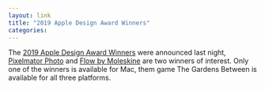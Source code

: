 ```yaml
---
layout: link
title: "2019 Apple Design Award Winners"
categories: 
---
```


The [2019 Apple Design Award Winners](https://developer.apple.com/design/awards/) were announced last night, [Pixelmator Photo](https://www.pixelmator.com/photo/) and [Flow by Moleskine](https://moleskinestudio.com/support/flow/introduction/flow-overview/) are two winners of interest. Only one of the winners is available for Mac, them game The Gardens Between is available for all three platforms.